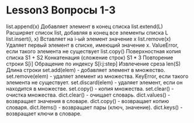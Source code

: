 # Lesson3 Вопросы 1-3
list.append(x)	Добавляет элемент в конец списка
list.extend(L)	Расширяет список list, добавляя в конец все элементы списка L
list.insert(i, x)	Вставляет на i-ый элемент значение x
list.remove(x)	Удаляет первый элемент в списке, имеющий значение x. ValueError, если такого элемента не существует
list.copy()	Поверхностная копия списка
S1 + S2	Конкатенация (сложение строк)
S1 * 3	Повторение строки
S[i]	Обращение по индексу
S[i:j:step]	Извлечение среза
len(S)	Длина строки
set.add(elem) - добавляет элемент в множество.
set.remove(elem) - удаляет элемент из множества. KeyError, если такого элемента не существует.
set.discard(elem) - удаляет элемент, если он находится в множестве.
set.copy() - копия множества.
set.clear() - очистка множества.
dict.clear() - очищает словарь.
dict.values() - возвращает значения в словаре.
dict.copy() - возвращает копию словаря.
dict.items() - возвращает пары (ключ, значение).
dict.keys() - возвращает ключи в словаре.
